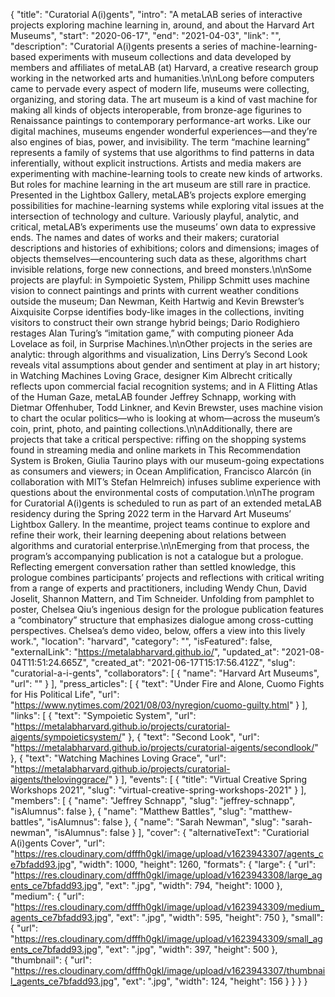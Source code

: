 {
 "title": "Curatorial A(i)gents",
 "intro": "A metaLAB series of interactive projects exploring machine learning in, around, and about the Harvard Art Museums",
 "start": "2020-06-17",
 "end": "2021-04-03",
 "link": "",
 "description": "Curatorial A(i)gents presents a series of machine-learning-based experiments with museum collections and data developed by members and affiliates of metaLAB (at) Harvard, a creative research group working in the networked arts and humanities.\n\nLong before computers came to pervade every aspect of modern life, museums were collecting, organizing, and storing data. The art museum is a kind of vast machine for making all kinds of objects interoperable, from bronze-age figurines to Renaissance paintings to contemporary performance-art works. Like our digital machines, museums engender wonderful experiences—and they’re also engines of bias, power, and invisibility. The term “machine learning” represents a family of systems that use algorithms to find patterns in data inferentially, without explicit instructions. Artists and media makers are experimenting with machine-learning tools to create new kinds of artworks. But roles for machine learning in the art museum are still rare in practice. Presented in the Lightbox Gallery, metaLAB’s projects explore emerging possibilities for machine-learning systems while exploring vital issues at the intersection of technology and culture. Variously playful, analytic, and critical, metaLAB’s experiments use the museums’ own data to expressive ends. The names and dates of works and their makers; curatorial descriptions and histories of exhibitions; colors and dimensions; images of objects themselves—encountering such data as these, algorithms chart invisible relations, forge new connections, and breed monsters.\n\nSome projects are playful: in Sympoietic System, Philipp Schmitt uses machine vision to connect paintings and prints with current weather conditions outside the museum; Dan Newman, Keith Hartwig and Kevin Brewster’s Aixquisite Corpse identifies body-like images in the collections, inviting visitors to construct their own strange hybrid beings; Dario Rodighiero restages Alan Turing’s “imitation game,” with computing pioneer Ada Lovelace as foil, in Surprise Machines.\n\nOther projects in the series are analytic: through algorithms and visualization, Lins Derry’s Second Look reveals vital assumptions about gender and sentiment at play in art history; in Watching Machines Loving Grace, designer Kim Albrecht critically reflects upon commercial facial recognition systems; and in A Flitting Atlas of the Human Gaze, metaLAB founder Jeffrey Schnapp, working with Dietmar Offenhuber, Todd Linkner, and Kevin Brewster, uses machine vision to chart the ocular politics—who is looking at whom—across the museum’s coin, print, photo, and painting collections.\n\nAdditionally, there are projects that take a critical perspective: riffing on the shopping systems found in streaming media and online markets in This Recommendation System is Broken, Giulia Taurino plays with our museum-going expectations as consumers and viewers; in Ocean Amplification, Francisco Alarcón (in collaboration with MIT’s Stefan Helmreich) infuses sublime experience with questions about the environmental costs of computation.\n\nThe program for Curatorial A(i)gents is scheduled to run as part of an extended metaLAB residency during the Spring 2022 term in the Harvard Art Museums’ Lightbox Gallery. In the meantime, project teams continue to explore and refine their work, their learning deepening about relations between algorithms and curatorial enterprise.\n\nEmerging from that process, the program’s accompanying publication is not a catalogue but a prologue. Reflecting emergent conversation rather than settled knowledge, this prologue combines participants’ projects and reflections with critical writing from a range of experts and practitioners, including Wendy Chun, David Joselit, Shannon Mattern, and Tim Schneider. Unfolding from pamphlet to poster, Chelsea Qiu’s ingenious design for the prologue publication features a “combinatory” structure that emphasizes dialogue among cross-cutting perspectives. Chelsea’s demo video, below, offers a view into this lively work.",
 "location": "harvard",
 "category": "",
 "isFeatured": false,
 "externalLink": "https://metalabharvard.github.io/",
 "updated_at": "2021-08-04T11:51:24.665Z",
 "created_at": "2021-06-17T15:17:56.412Z",
 "slug": "curatorial-a-i-gents",
 "collaborators": [
  {
   "name": "Harvard Art Museums",
   "url": ""
  }
 ],
 "press_articles": [
  {
   "text": "Under Fire and Alone, Cuomo Fights for His Political Life",
   "url": "https://www.nytimes.com/2021/08/03/nyregion/cuomo-guilty.html"
  }
 ],
 "links": [
  {
   "text": "Sympoietic System",
   "url": "https://metalabharvard.github.io/projects/curatorial-aigents/sympoieticsystem/"
  },
  {
   "text": "Second Look",
   "url": "https://metalabharvard.github.io/projects/curatorial-aigents/secondlook/"
  },
  {
   "text": "Watching Machines Loving Grace",
   "url": "https://metalabharvard.github.io/projects/curatorial-aigents/thelovinggrace/"
  }
 ],
 "events": [
  {
   "title": "Virtual Creative Spring Workshops 2021",
   "slug": "virtual-creative-spring-workshops-2021"
  }
 ],
 "members": [
  {
   "name": "Jeffrey Schnapp",
   "slug": "jeffrey-schnapp",
   "isAlumnus": false
  },
  {
   "name": "Matthew Battles",
   "slug": "matthew-battles",
   "isAlumnus": false
  },
  {
   "name": "Sarah Newman",
   "slug": "sarah-newman",
   "isAlumnus": false
  }
 ],
 "cover": {
  "alternativeText": "Curatiorial A(i)gents Cover",
  "url": "https://res.cloudinary.com/dfffh0gkl/image/upload/v1623943307/agents_ce7bfadd93.jpg",
  "width": 1000,
  "height": 1260,
  "formats": {
   "large": {
    "url": "https://res.cloudinary.com/dfffh0gkl/image/upload/v1623943308/large_agents_ce7bfadd93.jpg",
    "ext": ".jpg",
    "width": 794,
    "height": 1000
   },
   "medium": {
    "url": "https://res.cloudinary.com/dfffh0gkl/image/upload/v1623943309/medium_agents_ce7bfadd93.jpg",
    "ext": ".jpg",
    "width": 595,
    "height": 750
   },
   "small": {
    "url": "https://res.cloudinary.com/dfffh0gkl/image/upload/v1623943309/small_agents_ce7bfadd93.jpg",
    "ext": ".jpg",
    "width": 397,
    "height": 500
   },
   "thumbnail": {
    "url": "https://res.cloudinary.com/dfffh0gkl/image/upload/v1623943307/thumbnail_agents_ce7bfadd93.jpg",
    "ext": ".jpg",
    "width": 124,
    "height": 156
   }
  }
 }
}